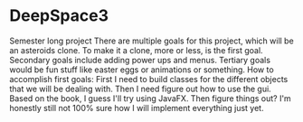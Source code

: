 # DeepSpace3
Semester long project
There are multiple goals for this project, which will be an asteroids clone. To make it a clone, more or less, is the first goal. Secondary goals include adding power ups and menus. Tertiary goals would be fun stuff like easter eggs or animations or something.
How to accomplish first goals:
First I need to build classes for the different objects that we will be dealing with.
Then I need figure out how to use the gui. Based on the book, I guess I'll try using JavaFX.
Then figure things out? I'm honestly still not 100% sure how I will implement everything just yet.
